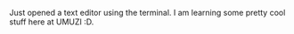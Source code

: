 Just opened a text editor using the terminal.
I am learning some pretty cool stuff here at UMUZI :D.

